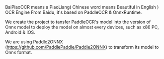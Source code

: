 
BaiPiaoOCR means a PiaoLiang( Chinese word means Beautiful in English ) OCR Engine From Baidu, it's based on PaddleOCR & OnnxRuntime.

We create the project to tansfer PaddleOCR's model into the version of Onnx model to deploy the model on almost every devices, such as x86 PC, Android & IOS.

We are using Paddle2ONNX (https://github.com/PaddlePaddle/Paddle2ONNX)  to transform its model to Onnx format.
